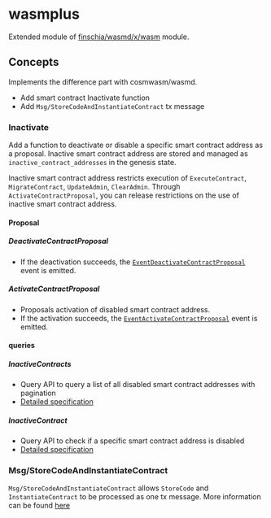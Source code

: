 # wasmplus

Extended module of [finschia/wasmd/x/wasm](https://github.com/Finschia/wasmd/tree/cae21ecd251cea44f56209e0a4586ca2979c6c87/x/wasm) module.

## Concepts

Implements the difference part with cosmwasm/wasmd.

* Add smart contract Inactivate function
* Add `Msg/StoreCodeAndInstantiateContract` tx message

### Inactivate
Add a function to deactivate or disable a specific smart contract address as a proposal.
Inactive smart contract address are stored and managed as `inactive_contract_addresses` in the genesis state.

Inactive smart contract address restricts execution of `ExecuteContract`, `MigrateContract`, `UpdateAdmin`, `ClearAdmin`.
Through `ActivateContractProposal`, you can release restrictions on the use of inactive smart contract address.

#### Proposal
##### DeactivateContractProposal
* If the deactivation succeeds, the [`EventDeactivateContractProposal`](../../docs/proto/proto-docs.md#eventdeactivatecontractproposal) event is emitted.
##### ActivateContractProposal
* Proposals activation of disabled smart contract address.
* If the activation succeeds, the [`EventActivateContractProposal`](../../docs/proto/proto-docs.md#eventactivatecontractproposal) event is emitted.

#### queries
##### InactiveContracts
* Query API to query a list of all disabled smart contract addresses with pagination
* [Detailed specification](../../docs/proto/proto-docs.md#activatecontractproposal)
##### InactiveContract
* Query API to check if a specific smart contract address is disabled
* [Detailed specification](../../docs/proto/proto-docs.md#deactivatecontractproposal)

### Msg/StoreCodeAndInstantiateContract
`Msg/StoreCodeAndInstantiateContract` allows `StoreCode` and `InstantiateContract` to be processed as one tx message.
More information can be found [here](../../docs/proto/proto-docs.md#msgstorecodeandinstantiatecontract)
